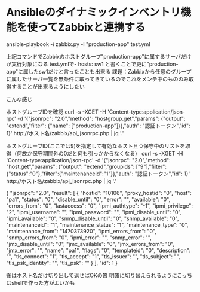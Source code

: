 # Ansibleのダイナミックインベントリ機能を使ってZabbixと連携する

ansible-playbook -i zabbix.py -l "production-app" test.yml

上記コマンドでZabbixのホストグループ"production-app"に属するサーバだけが実行対象になる
test.ymlで- hosts: sw1 と書くことで更に"production-app"に属したsw1だけと言ったことも出来る
課題：Zabbixから任意のグループに属したサーバ一覧を無条件に取ってきているのでこれをメンテ中のもののみ取得することが出来るようにしたい

こんな感じ


ホストグループIDを確認
curl -s -XGET -H 'Content-type:application/json-rpc' -d '{"jsonrpc": "2.0","method": "hostgroup.get","params": {"output": "extend","filter": {"name": ["production-app"]}},"auth": "認証トークン","id": 1}' http://ホスト名/zabbix/api_jsonrpc.php | jq '.'

ホストグループID(ここでは9)を指定して有効なホスト且つ保守中のリストを取得（何故か保守期間外の0だと何も引っかからなくなる）
curl -s -XGET -H 'Content-type:application/json-rpc' -d '{"jsonrpc": "2.0","method": "host.get","params": {"output": "extend","groupids": ["9"],"filter":{"status":"0"},"filter":{"maintenanceid":"1"}},"auth": "認証トークン","id": 1}' http://ホスト名/zabbix/api_jsonrpc.php | jq '.'

{
  "jsonrpc": "2.0",
  "result": [
    {
      "hostid": "10106",
      "proxy_hostid": "0",
      "host": "pa1",
      "status": "0",
      "disable_until": "0",
      "error": "",
      "available": "0",
      "errors_from": "0",
      "lastaccess": "0",
      "ipmi_authtype": "-1",
      "ipmi_privilege": "2",
      "ipmi_username": "",
      "ipmi_password": "",
      "ipmi_disable_until": "0",
      "ipmi_available": "0",
      "snmp_disable_until": "0",
      "snmp_available": "0",
      "maintenanceid": "1",
      "maintenance_status": "1",
      "maintenance_type": "0",
      "maintenance_from": "1470373920",
      "ipmi_errors_from": "0",
      "snmp_errors_from": "0",
      "ipmi_error": "",
      "snmp_error": "",
      "jmx_disable_until": "0",
      "jmx_available": "0",
      "jmx_errors_from": "0",
      "jmx_error": "",
      "name": "pa1",
      "flags": "0",
      "templateid": "0",
      "description": "",
      "tls_connect": "1",
      "tls_accept": "1",
      "tls_issuer": "",
      "tls_subject": "",
      "tls_psk_identity": "",
      "tls_psk": ""
    }
  ],
  "id": 1
}

後はホスト名だけ切り出して返せばOKの筈
明確に切り替えられるようにこっちはshellで作った方がよいかも

